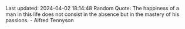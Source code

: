 Last updated: 2024-04-02 18:14:48
Random Quote: The happiness of a man in this life does not consist in the absence but in the mastery of his passions. - Alfred Tennyson